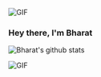 ![GIF](https://i.imgur.com/fhVTAyV.gif)

### Hey there, I'm Bharat
![Bharat's github stats](https://github-readme-stats.vercel.app/api?username=Naik-Bharat&include_all_commits=true&show_icons=true&hide=contribs&theme=transparent)

![GIF](https://i.imgur.com/fhVTAyV.gif)
